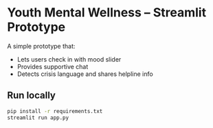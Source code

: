# Youth Mental Wellness – Streamlit Prototype

A simple prototype that:
- Lets users check in with mood slider
- Provides supportive chat
- Detects crisis language and shares helpline info

## Run locally
```bash
pip install -r requirements.txt
streamlit run app.py 